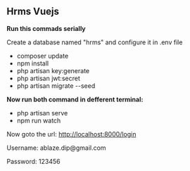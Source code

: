 <h2>Hrms Vuejs</h2>

<b>Run this commads serially</b>
<p>Create a database named "hrms" and configure it in .env file</p>
<ul>
    <li>composer update</li>
    <li>npm install</li>
    <li>php artisan key:generate</li>
    <li>php artisan jwt:secret</li>
    <li>php artisan migrate --seed</li>
</ul>

<b>Now run both command in defferent terminal:</b>

<ul>
    <li>php artisan serve</li>
    <li>npm run watch</li>
</ul>

<p>Now goto the url: <a target='_blank' href="http://localhost:8000/login">http://localhost:8000/login</a></p>

<p>Username: ablaze.dip@gmail.com</p>
<p>Password: 123456</p>

